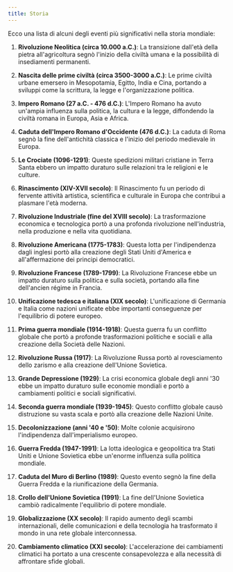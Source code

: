 ```yaml
---
title: Storia
---
```

Ecco una lista di alcuni degli eventi più significativi nella storia mondiale:

1. **Rivoluzione Neolitica (circa 10.000 a.C.)**: La transizione dall'età della pietra all'agricoltura segnò l'inizio della civiltà umana e la possibilità di insediamenti permanenti.

2. **Nascita delle prime civiltà (circa 3500-3000 a.C.)**: Le prime civiltà urbane emersero in Mesopotamia, Egitto, India e Cina, portando a sviluppi come la scrittura, la legge e l'organizzazione politica.

3. **Impero Romano (27 a.C. - 476 d.C.)**: L'Impero Romano ha avuto un'ampia influenza sulla politica, la cultura e la legge, diffondendo la civiltà romana in Europa, Asia e Africa.

4. **Caduta dell'Impero Romano d'Occidente (476 d.C.)**: La caduta di Roma segnò la fine dell'antichità classica e l'inizio del periodo medievale in Europa.

5. **Le Crociate (1096-1291)**: Queste spedizioni militari cristiane in Terra Santa ebbero un impatto duraturo sulle relazioni tra le religioni e le culture.

6. **Rinascimento (XIV-XVII secolo)**: Il Rinascimento fu un periodo di fervente attività artistica, scientifica e culturale in Europa che contribuì a plasmare l'età moderna.

7. **Rivoluzione Industriale (fine del XVIII secolo)**: La trasformazione economica e tecnologica portò a una profonda rivoluzione nell'industria, nella produzione e nella vita quotidiana.

8. **Rivoluzione Americana (1775-1783)**: Questa lotta per l'indipendenza dagli inglesi portò alla creazione degli Stati Uniti d'America e all'affermazione dei principi democratici.

9. **Rivoluzione Francese (1789-1799)**: La Rivoluzione Francese ebbe un impatto duraturo sulla politica e sulla società, portando alla fine dell'ancien régime in Francia.

10. **Unificazione tedesca e italiana (XIX secolo)**: L'unificazione di Germania e Italia come nazioni unificate ebbe importanti conseguenze per l'equilibrio di potere europeo.

11. **Prima guerra mondiale (1914-1918)**: Questa guerra fu un conflitto globale che portò a profonde trasformazioni politiche e sociali e alla creazione della Società delle Nazioni.

12. **Rivoluzione Russa (1917)**: La Rivoluzione Russa portò al rovesciamento dello zarismo e alla creazione dell'Unione Sovietica.

13. **Grande Depressione (1929)**: La crisi economica globale degli anni '30 ebbe un impatto duraturo sulle economie mondiali e portò a cambiamenti politici e sociali significativi.

14. **Seconda guerra mondiale (1939-1945)**: Questo conflitto globale causò distruzione su vasta scala e portò alla creazione delle Nazioni Unite.

15. **Decolonizzazione (anni '40 e '50)**: Molte colonie acquisirono l'indipendenza dall'imperialismo europeo.

16. **Guerra Fredda (1947-1991)**: La lotta ideologica e geopolitica tra Stati Uniti e Unione Sovietica ebbe un'enorme influenza sulla politica mondiale.

17. **Caduta del Muro di Berlino (1989)**: Questo evento segnò la fine della Guerra Fredda e la riunificazione della Germania.

18. **Crollo dell'Unione Sovietica (1991)**: La fine dell'Unione Sovietica cambiò radicalmente l'equilibrio di potere mondiale.

19. **Globalizzazione (XX secolo)**: Il rapido aumento degli scambi internazionali, delle comunicazioni e della tecnologia ha trasformato il mondo in una rete globale interconnessa.

20. **Cambiamento climatico (XXI secolo)**: L'accelerazione dei cambiamenti climatici ha portato a una crescente consapevolezza e alla necessità di affrontare sfide globali.
